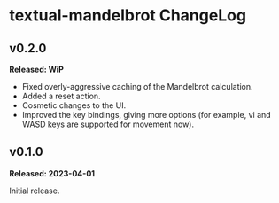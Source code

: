 # textual-mandelbrot ChangeLog

## v0.2.0

**Released: WiP**

- Fixed overly-aggressive caching of the Mandelbrot calculation.
- Added a reset action.
- Cosmetic changes to the UI.
- Improved the key bindings, giving more options (for example, vi and WASD
  keys are supported for movement now).

## v0.1.0

**Released: 2023-04-01**

Initial release.

[//]: # (ChangeLog.md ends here)
